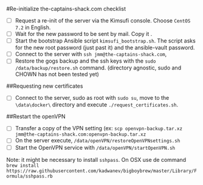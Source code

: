 #Re-initialize the-captains-shack.com checklist

- [ ] Request a re-init of the server via the Kimsufi console. Choose `CentOS 7.2` in English.
- [ ] Wait for the new password to be sent by mail. Copy it .
- [ ] Start the bootstrap Ansible script `kimsufi_bootstrap.sh`. The script asks for the new root password (just past it) and the ansible-vault password.
- [ ] Connect to the server with `ssh jmm@the-captains-shack.com`, 
- [ ] Restore the gogs backup and the ssh keys with the `sudo /data/backup/restore.sh` command. (directory agnostic, sudo and CHOWN has not been tested yet)

##Requesting new certificates
- [ ] Connect to the server, sudo as root with `sudo su`, move to the `\data\docker\` directory and execute `./request_certificates.sh`.

##Restart the openVPN
- [ ] Transfer a copy of the VPN setting (ex: `scp openvpn-backup.tar.xz jmm@the-captains-shack.com:openvpn-backup.tar.xz`
- [ ] On the server execute, `/data/openVPN/restoreOpenVPNsettings.sh`
- [ ] Start the OpenVPN service with `/data/openVPN/startOpenVPN.sh`

Note: it might be necessary to install `sshpass`. On OSX use de command `brew install https://raw.githubusercontent.com/kadwanev/bigboybrew/master/Library/Formula/sshpass.rb`
